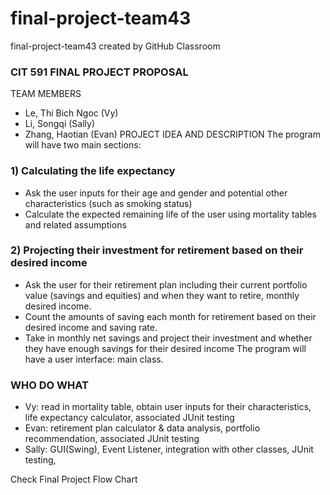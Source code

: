 # final-project-team43
final-project-team43 created by GitHub Classroom  
### CIT 591 FINAL PROJECT PROPOSAL
TEAM MEMBERS
* Le, Thi Bich Ngoc (Vy)
* Li, Songqi (Sally)
* Zhang, Haotian (Evan)
PROJECT IDEA AND DESCRIPTION
The program will have two main sections:
### 1) Calculating the life expectancy
*  Ask the user inputs for their age and gender and potential other characteristics
(such as smoking status)
* Calculate the expected remaining life of the user using mortality tables and
related assumptions
### 2) Projecting their investment for retirement based on their desired income
*  Ask the user for their retirement plan including their current portfolio value
(savings and equities) and when they want to retire, monthly desired income.
*  Count the amounts of saving each month for retirement based on their desired
income and saving rate.
* Take in monthly net savings and project their investment and whether they have
enough savings for their desired income
The program will have a user interface: main class.
### WHO DO WHAT
*  Vy: read in mortality table, obtain user inputs for their characteristics, life
expectancy calculator, associated JUnit testing
*  Evan: retirement plan calculator & data analysis, portfolio recommendation,
associated JUnit testing
* Sally: GUI(Swing), Event Listener, integration with other classes, JUnit testing,

Check Final Project Flow Chart
